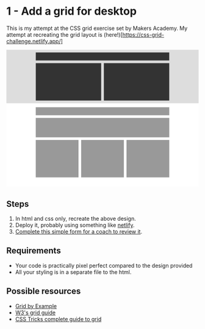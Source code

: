 # 1 - Add a grid for desktop

This is my attempt at the CSS grid exercise set by Makers Academy. My attempt at recreating the grid layout is (here!)[https://css-grid-challenge.netlify.app/]

![Task](./assets/exercise-1.png)

## Steps

1. In html and css only, recreate the above design.
2. Deploy it, probably using something like [netlify](https://netlify.app/).
3. [Complete this simple form for a coach to review it](https://airtable.com/shrPYZwx2GoE4h3Um).

## Requirements

* Your code is practically pixel perfect compared to the design provided
* All your styling is in a separate file to the html.

## Possible resources

* [Grid by Example](https://gridbyexample.com/learn/)
* [W3's grid guide](https://www.w3schools.com/css/css_grid.asp)
* [CSS Tricks complete guide to grid](https://css-tricks.com/snippets/css/complete-guide-grid/)

<!-- BEGIN GENERATED SECTION DO NOT EDIT -->